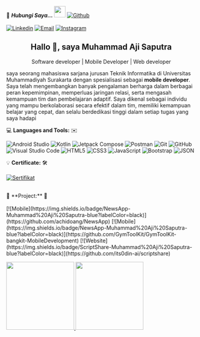 <!--

## Complete list of github markdown emoji markup
https://gist.github.com/rxaviers/7360908

## technologies Icons 
https://simpleicons.org/

-->
📝 ***Hubungi Saya...*** <img src="https://media.giphy.com/media/WUlplcMpOCEmTGBtBW/giphy.gif" width="30">  [![Github](https://img.shields.io/github/followers/achidoang?label=Follow%20Me&style=social)](https://github.com/achidoang)
<br>
<br>
[![Linkedin](https://img.shields.io/badge/LinkedIn-Muhammad%20Aji%20Saputra-blue?logo=Linkedin&logoColor=blue&labelColor=black)](https://www.linkedin.com/in/muhammadajisaputra/)
[![Email](https://img.shields.io/badge/Gmail-muhammadaji1614@gmail.com-blue?logo=Gmail&logoColor=red&labelColor=black)](mailto:muhammadaji1614@gmail.com)
[![Instagram](https://img.shields.io/badge/Instagram-Muhammad%20Aji%20Saputra-blue?logo=instagram&logoColor=white&labelColor=black)](https://Instagram.com/achiaja_)


<h2 align='center'><strong>Hallo 👋, saya Muhammad Aji Saputra</strong></h2>
<!-- <h3 align='center'><strong><a href="https://ahmad-sawalqeh.github.io/my_resume/" target="_blank">Portfolio🌐</a></strong></h3> -->
<p align='center'>Software developer | Mobile Developer | Web developer</p>
<p align='left'> saya seorang mahasiswa sarjana jurusan Teknik Informatika di Universitas Muhammadiyah Surakarta dengan spesialisasi sebagai <strong>mobile developer</strong>. Saya telah mengembangkan banyak pengalaman berharga dalam berbagai peran kepemimpinan, memperluas jaringan relasi, serta mengasah kemampuan tim dan pembelajaran adaptif. Saya dikenal sebagai individu yang mampu berkolaborasi secara efektif dalam tim, memiliki kemampuan belajar yang cepat, dan selalu berdedikasi tinggi dalam setiap tugas yang saya hadapi</p>


💻 **Languages and Tools:** ✉️<br>

![Android Studio](https://img.shields.io/badge/-Android_Studio-000000?style=flat&logo=android-studio&logoColor=3DDC84&labelColor=ffffff)
![Kotlin](https://img.shields.io/badge/-Kotlin-000000?style=flat&logo=kotlin&logoColor=7F52FF&labelColor=ffffff)
![Jetpack Compose](https://img.shields.io/badge/-Jetpack_Compose-000000?style=flat&logo=jetpack-compose&logoColor=4285F4&labelColor=ffffff)
![Postman](https://img.shields.io/badge/-Postman-000000?style=flat&logo=postman&logoColor=FF6C37&labelColor=ffffff)
![Git](https://img.shields.io/badge/-Git-000000?style=flat&logo=git&logoColor=F05032&labelColor=ffffff)
![GitHub](https://img.shields.io/badge/-GitHub-000000?style=flat&logo=github&logoColor=000000&labelColor=ffffff)
![Visual Studio Code](https://img.shields.io/badge/-VSCode-000000?style=flat&logo=visual-studio-code&labelColor=007ACC)
![HTML5](https://img.shields.io/badge/-HTML5-000000?style=flat&logo=html5&logoColor=ffffff&labelColor=E34F26)
![CSS3](https://img.shields.io/badge/-CSS3-000000?style=flat&logo=css3&logoColor=ffffff&labelColor=1572B6) 
![JavaScript](https://img.shields.io/badge/-JavaScript-000000?style=flat&logo=javascript)
![Bootstrap](https://img.shields.io/badge/-Bootstrap-000000?style=flat&logo=bootstrap&logoColor=ffffff&labelColor=563D7C)
![JSON](https://img.shields.io/badge/-JSON-000000?style=flat&logo=JSON&logoColor=000000&labelColor=ffffff) 
<br>

💡 **Certificate:** 🛠️<br>
<br>
[![Sertifikat](https://img.shields.io/badge/Sertifikat-Muhammad%20Aji%20Saputra-blue?labelColor=black)](https://github.com/achidoang/sertifikat.git)

<br>
🔑 **Project:** 📲<br>
<br>
[![Mobile](https://img.shields.io/badge/NewsApp-Muhammad%20Aji%20Saputra-blue?labelColor=black)](https://github.com/achidoang/NewsApp)
[![Mobile](https://img.shields.io/badge/NewsApp-Muhammad%20Aji%20Saputra-blue?labelColor=black)](https://github.com/GymToolKit/GymToolKit-bangkit-MobileDevelopment)
[![Website](https://img.shields.io/badge/ScriptShare-Muhammad%20Aji%20Saputra-blue?labelColor=black)](https://github.com/its0din-ai/scriptshare)

<p align="left">
<a href="https://github.com/achidoang">
  <img height="180em" src="https://github-readme-stats-eight-theta.vercel.app/api?username=gilangadhan&show_icons=true&theme=algolia&include_all_commits=true&count_private=true"/>
  <img height="180em" src="https://github-readme-stats-eight-theta.vercel.app/api/top-langs/?username=gilangadhan&layout=compact&langs_count=8&theme=algolia"/>
</a>
</p>




